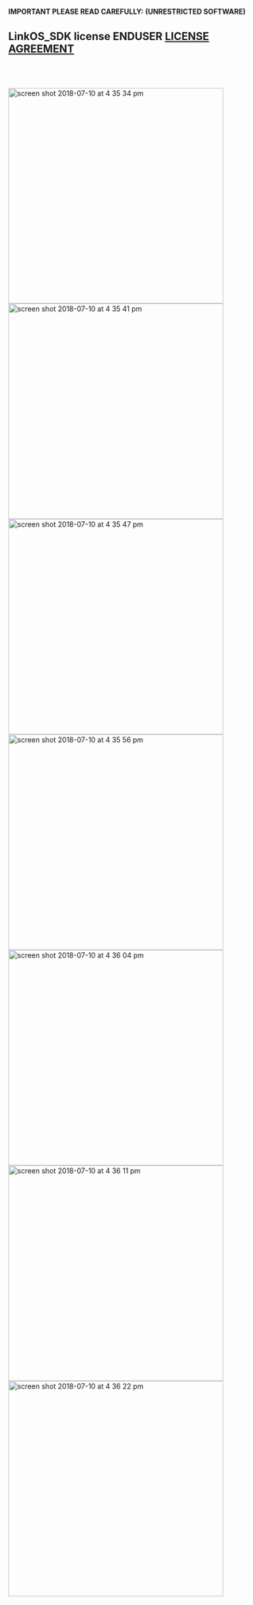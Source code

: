 **IMPORTANT PLEASE READ CAREFULLY:**
**(UNRESTRICTED SOFTWARE)** 
##  LinkOS_SDK license ENDUSER [LICENSE AGREEMENT](http://link-os.github.io/Zebra_SDK_EULA.pdf)
<br/>
<br/>

<p float="left">
<img width="432" height=”600” alt="screen shot 2018-07-10 at 4 35 34 pm" src="https://user-images.githubusercontent.com/41017424/42539083-8070492a-845f-11e8-94c8-b9c6c58f2982.png">
<img width="432" height=”600” alt="screen shot 2018-07-10 at 4 35 41 pm" src="https://user-images.githubusercontent.com/41017424/42539085-8145f796-845f-11e8-8de3-3a86c4641292.png">
<img width="432" height=”600” alt="screen shot 2018-07-10 at 4 35 47 pm" src="https://user-images.githubusercontent.com/41017424/42539087-821c0228-845f-11e8-82f2-3d63771ec208.png">
<img width="432" height=”600” alt="screen shot 2018-07-10 at 4 35 56 pm" src="https://user-images.githubusercontent.com/41017424/42539090-82e3a3e6-845f-11e8-9ed5-e8ebbd3a56b3.png">
<img width="432" height=”600” alt="screen shot 2018-07-10 at 4 36 04 pm" src="https://user-images.githubusercontent.com/41017424/42539091-83ae24e0-845f-11e8-9e7a-60e848b6b8cd.png">
<img width="432" height=”600” alt="screen shot 2018-07-10 at 4 36 11 pm" src="https://user-images.githubusercontent.com/41017424/42539092-8493421e-845f-11e8-919c-30b2ebfc61d2.png">
<img width="432" height=”600” alt="screen shot 2018-07-10 at 4 36 22 pm" src="https://user-images.githubusercontent.com/41017424/42539094-859287f6-845f-11e8-9859-568d2add8de8.png">

</p>
